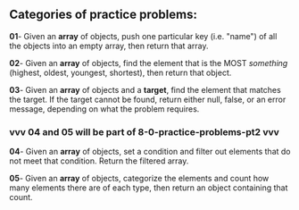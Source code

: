 ## Categories of practice problems:

**01**- Given an **array** of objects, push one particular key (i.e. "name") of all the objects into an empty array, then return that array.

**02**- Given an **array** of objects, find the element that is the MOST _something_ (highest, oldest, youngest, shortest), then return that object.

**03**- Given an **array** of objects and a **target**, find the element that matches the target. If the target cannot be found, return either null, false, or an error message, depending on what the problem requires.

### vvv **04** and **05** will be part of 8-0-practice-problems-pt2 vvv

**04**- Given an **array** of objects, set a condition and filter out elements that do not meet that condition. Return the filtered array.

**05**- Given an **array** of objects, categorize the elements and count how many elements there are of each type, then return an object containing that count.
